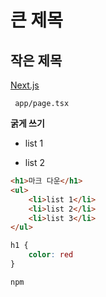 # 큰 제목

## 작은 제목

[Next.js](https://nextjs.org)

` app/page.tsx`

**굵게 쓰기**

- list 1

- list 2

```html
<h1>마크 다운</h1>
<ul>
    <li>list 1</li>
    <li>list 2</li>
    <li>list 3</li>
</ul>
```

```css
h1 {
    color: red
}
```

```bash
npm
```


